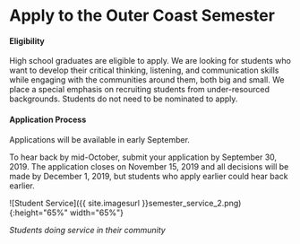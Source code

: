 # Apply to the Outer Coast Semester

#### Eligibility

High school graduates are eligible to apply. We are looking for students who want to develop their critical thinking, listening, and communication skills while engaging with the communities around them, both big and small. We place a special emphasis on recruiting students from under-resourced backgrounds. Students do not need to be nominated to apply.

#### Application Process

Applications will be available in early September. 

To hear back by mid-October, submit your application by September 30, 2019. The application closes on November 15, 2019 and all decisions will be made by December 1, 2019, but students who apply earlier could hear back earlier.

<!-- This inserts the image -->
![Student Service]({{ site.imagesurl }}semester_service_2.png){:height="65%" width="65%"}

_Students doing service in their community_
